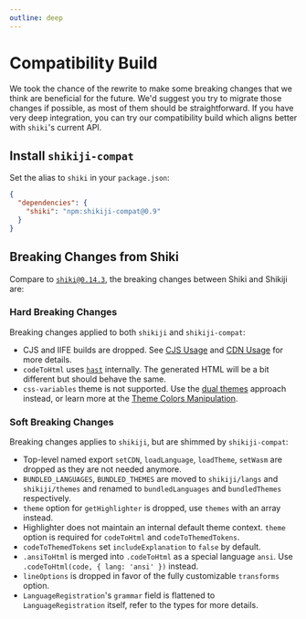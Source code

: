 ```yaml
---
outline: deep
---
```


# Compatibility Build

We took the chance of the rewrite to make some breaking changes that we think are beneficial for the future. We'd suggest you try to migrate those changes if possible, as most of them should be straightforward. If you have very deep integration, you can try our compatibility build which aligns better with `shiki`'s current API.

## Install `shikiji-compat`

<Badges name="shikiji-compat" />

Set the alias to `shiki` in your `package.json`:

```json
{
  "dependencies": {
    "shiki": "npm:shikiji-compat@0.9"
  }
}
```

## Breaking Changes from Shiki

Compare to [`shiki@0.14.3`](https://github.com/shikijs/shiki/releases/tag/v0.14.3), the breaking changes between Shiki and Shikiji are:

### Hard Breaking Changes

Breaking changes applied to both `shikiji` and `shikiji-compat`:

- CJS and IIFE builds are dropped. See [CJS Usage](/guide/install#cjs-usage) and [CDN Usage](/guide/install#cdn-usage) for more details.
- `codeToHtml` uses [`hast`](https://github.com/syntax-tree/hast) internally. The generated HTML will be a bit different but should behave the same.
- `css-variables` theme is not supported. Use the [dual themes](/guide/dual-themes) approach instead, or learn more at the [Theme Colors Manipulation](/guide/theme-colors).

### Soft Breaking Changes

Breaking changes applies to `shikiji`, but are shimmed by `shikiji-compat`:

- Top-level named export `setCDN`, `loadLanguage`, `loadTheme`, `setWasm` are dropped as they are not needed anymore.
- `BUNDLED_LANGUAGES`, `BUNDLED_THEMES` are moved to `shikiji/langs` and `shikiji/themes` and renamed to `bundledLanguages` and `bundledThemes` respectively.
- `theme` option for `getHighlighter` is dropped, use `themes` with an array instead.
- Highlighter does not maintain an internal default theme context. `theme` option is required for `codeToHtml` and `codeToThemedTokens`.
- `codeToThemedTokens` set `includeExplanation` to `false` by default.
- `.ansiToHtml` is merged into `.codeToHtml` as a special language `ansi`. Use `.codeToHtml(code, { lang: 'ansi' })` instead.
- `lineOptions` is dropped in favor of the fully customizable `transforms` option.
- `LanguageRegistration`'s `grammar` field is flattened to `LanguageRegistration` itself, refer to the types for more details.

